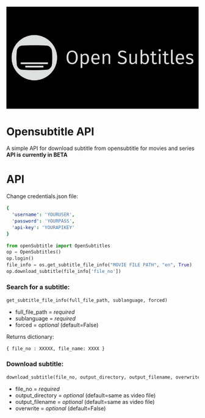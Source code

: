 ![opensubtitle-img](https://raw.githubusercontent.com/Epic-R-R/Opensubtitle/master/img/Opensubtitles-770x410.jpg)

# Opensubtitle API
A simple API for download subtitle from opensubtitle for movies and series
**API is currently in BETA**
# API


Change credentials.json file:
```yaml
{
  'username': 'YOURUSER',
  'password': 'YOURPASS',
  'api-key': 'YOURAPIKEY'
}
```
```python
from openSubtitle import OpenSubtitles
op = OpenSubtitles()
op.login()
file_info = os.get_subtitle_file_info("MOVIE FILE PATH", "en", True)
op.download_subtitle(file_info['file_no'])
```

### Search for a subtitle:
```python
get_subtitle_file_info(full_file_path, sublanguage, forced)
```
* full_file_path = *required*
* sublanguage = *required*
* forced = *optional* (default=False)

Returns dictionary:

    { file_no : XXXXX, file_name: XXXX }

### Download subtitle:
```python
download_subtitle(file_no, output_directory, output_filename, overwrite)
```
* file_no = *required*
* output_directory = *optional* (default=same as video file)
* output_filename = *optional* (default=same as video file)
* overwrite = *optional* (default=False)
